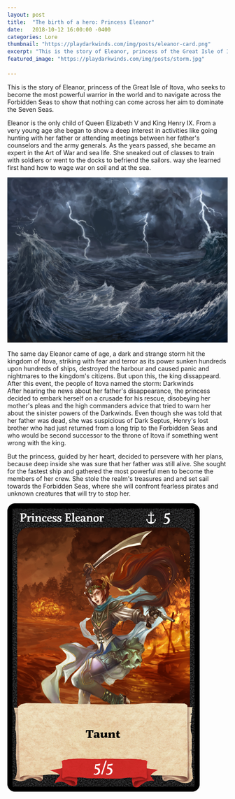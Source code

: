 ```yaml
---
layout: post
title:  "The birth of a hero: Princess Eleanor"
date:   2018-10-12 16:00:00 -0400
categories: Lore
thumbnail: "https://playdarkwinds.com/img/posts/eleanor-card.png"
excerpt: "This is the story of Eleanor, princess of the Great Isle of Itova, who seeks to become the most powerful warrior in the world and to navigate across the Forbidden Seas to show that nothing can come across her aiml to dominate the Seven Seas."
featured_image: "https://playdarkwinds.com/img/posts/storm.jpg"

---
```


This is the story of Eleanor, princess of the Great Isle of Itova, who seeks to become the most powerful warrior in the world and to navigate across the Forbidden Seas to show that nothing can come across her aim to dominate the Seven Seas.
 
Eleanor is the only child of Queen Elizabeth V and King Henry IX.  From a very young age she began to show a deep interest in activities like going hunting with her father or attending meetings between her father's counselors and the army generals. As the years passed, she became an expert in the Art of War and sea life. She sneaked out of classes to train with soldiers or went to the docks to befriend the sailors. way she learned first hand how to wage war on soil and at the sea.

![The Darkwinds](/img/posts/storm.jpg)

The same day Eleanor came of age, a dark and strange storm hit the kingdom of Itova, striking with fear and terror as its power sunken hundreds upon hundreds of ships, destroyed the harbour and caused panic and nightmares to the kingdom's citizens. But upon this, the king  dissappeard.  After this event, the people of Itova named the storm: Darkwinds  
After hearing the news about her father's disappearance, the princess decided to embark herself on a crusade for his rescue, disobeying her mother's pleas and the high commanders advice that tried to warn her about the sinister powers of the Darkwinds. Even though she was told that her father was dead, she was suspicious of Dark Septus, Henry's lost brother who had just returned from a long trip to the Forbidden Seas and who would be second successor to the throne  of Itova if something went wrong with the king.
 
But the princess, guided by her heart, decided to persevere with her plans,  because deep inside she was sure that her father was still alive. She sought for the fastest ship and  gathered the most powerful men to become the members of her crew. She stole the realm's treasures and  and  set sail towards the Forbidden Seas, where she will confront fearless pirates and unknown creatures that will try to stop her.

![Her Royal Highness, Princess Eleanor](/img/posts/eleanor-card.png)

